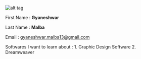 ![alt tag](https://avatars2.githubusercontent.com/u/21207362?v=3&s=460)

First Name : **Gyaneshwar**

Last Name : **Malba**

Email : gyaneshwar.malba13@gmail.com

Softwares I want to learn about : 1. Graphic Design Software
                                  2. Dreamweaver
